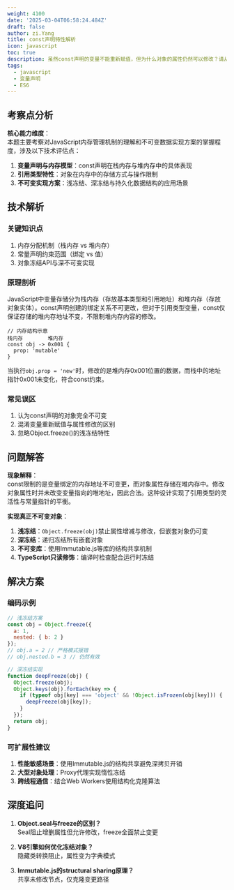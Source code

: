 ```yaml
---
weight: 4100
date: '2025-03-04T06:58:24.484Z'
draft: false
author: zi.Yang
title: const声明特性解析
icon: javascript
toc: true
description: 虽然const声明的变量不能重新赋值，但为什么对象的属性仍然可以修改？请从内存模型角度解释这种现象，并说明如何实现真正不可变的对象。
tags:
  - javascript
  - 变量声明
  - ES6
---
```


## 考察点分析

**核心能力维度**：  
本题主要考察对JavaScript内存管理机制的理解和不可变数据实现方案的掌握程度，涉及以下技术评估点：

1. **变量声明与内存模型**：const声明在栈内存与堆内存中的具体表现
2. **引用类型特性**：对象在内存中的存储方式与操作限制
3. **不可变实现方案**：浅冻结、深冻结与持久化数据结构的应用场景

## 技术解析

### 关键知识点

1. 内存分配机制（栈内存 vs 堆内存）
2. 常量声明约束范围（绑定 vs 值）
3. 对象冻结API与深不可变实现

### 原理剖析

JavaScript中变量存储分为栈内存（存放基本类型和引用地址）和堆内存（存放对象实体）。const声明创建的绑定关系不可更改，但对于引用类型变量，const仅保证存储的堆内存地址不变，不限制堆内存内容的修改。

```text
// 内存结构示意
栈内存        堆内存
const obj -> 0x001 { 
  prop: 'mutable' 
}
```

当执行`obj.prop = 'new'`时，修改的是堆内存0x001位置的数据，而栈中的地址指针0x001未变化，符合const约束。

### 常见误区

1. 认为const声明的对象完全不可变
2. 混淆变量重新赋值与属性修改的区别
3. 忽略Object.freeze()的浅冻结特性

## 问题解答

**现象解释**：  
const限制的是变量绑定的内存地址不可变更，而对象属性存储在堆内存中。修改对象属性时并未改变变量指向的堆地址，因此合法。这种设计实现了引用类型的灵活性与常量指针的平衡。

**实现真正不可变对象**：  

1. **浅冻结**：`Object.freeze(obj)`禁止属性增减与修改，但嵌套对象仍可变
2. **深冻结**：递归冻结所有嵌套对象
3. **不可变库**：使用Immutable.js等库的结构共享机制
4. **TypeScript只读修饰**：编译时检查配合运行时冻结

## 解决方案

### 编码示例

```javascript
// 浅冻结方案
const obj = Object.freeze({ 
  a: 1,
  nested: { b: 2 }
});
// obj.a = 2 // 严格模式报错
// obj.nested.b = 3 // 仍然有效

// 深冻结实现
function deepFreeze(obj) {
  Object.freeze(obj);
  Object.keys(obj).forEach(key => {
    if (typeof obj[key] === 'object' && !Object.isFrozen(obj[key])) {
      deepFreeze(obj[key]);
    }
  });
  return obj;
}
```

### 可扩展性建议

1. **性能敏感场景**：使用Immutable.js的结构共享避免深拷贝开销
2. **大型对象处理**：Proxy代理实现惰性冻结
3. **跨线程通信**：结合Web Workers使用结构化克隆算法

## 深度追问

1. **Object.seal与freeze的区别？**  
   Seal阻止增删属性但允许修改，freeze全面禁止变更

2. **V8引擎如何优化冻结对象？**  
   隐藏类转换阻止，属性变为字典模式

3. **Immutable.js的structural sharing原理？**  
   共享未修改节点，仅克隆变更路径
